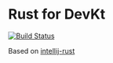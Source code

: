 # Rust for DevKt

[![Build Status](https://travis-ci.org/devkt-plugins/rust-devkt.svg?branch=master)](https://travis-ci.org/devkt-plugins/rust-devkt)

Based on [intellij-rust](https://github.com/intellij-rust/intellij-rust/)
